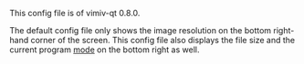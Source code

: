 This config file is of vimiv-qt 0.8.0.

The default config file only shows the image resolution on the bottom right-hand corner of the screen.
This config file also displays the file size and the current program [mode](https://karlch.github.io/vimiv-qt/documentation/getting_started.html#basics) on the bottom right as well.
